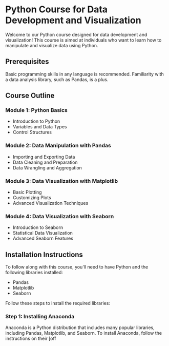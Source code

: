 # Python Course for Data Development and Visualization

Welcome to our Python course designed for data development and visualization! This course is aimed at individuals who want to learn how to manipulate and visualize data using Python.

## Prerequisites

Basic programming skills in any language is recommended. Familiarity with a data analysis library, such as Pandas, is a plus.

## Course Outline

### Module 1: Python Basics

- Introduction to Python
- Variables and Data Types
- Control Structures

### Module 2: Data Manipulation with Pandas

- Importing and Exporting Data
- Data Cleaning and Preparation
- Data Wrangling and Aggregation

### Module 3: Data Visualization with Matplotlib

- Basic Plotting
- Customizing Plots
- Advanced Visualization Techniques

### Module 4: Data Visualization with Seaborn

- Introduction to Seaborn
- Statistical Data Visualization
- Advanced Seaborn Features

## Installation Instructions

To follow along with this course, you'll need to have Python and the following libraries installed:

- Pandas
- Matplotlib
- Seaborn

Follow these steps to install the required libraries:

### Step 1: Installing Anaconda

Anaconda is a Python distribution that includes many popular libraries, including Pandas, Matplotlib, and Seaborn. To install Anaconda, follow the instructions on their [off

